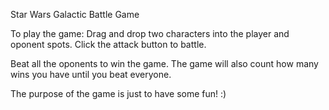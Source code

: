 Star Wars Galactic Battle Game

To play the game: Drag and drop two characters into the player and 
oponent spots. Click the attack button to battle.

Beat all the oponents to win the game. The game will also count how many wins you have until you beat everyone.

The purpose of the game is just to have some fun! :)